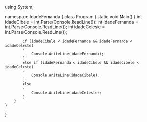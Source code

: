 using System;

namespace IdadeFernanda
{
    class Program
    {
        static void Main()
        {
            int idadeCibele = int.Parse(Console.ReadLine());
            int idadeFernanda = int.Parse(Console.ReadLine());
            int idadeCeleste = int.Parse(Console.ReadLine());

            if (idadeCibele < idadeFernanda && idadeFernanda < idadeCeleste)
            {
                Console.WriteLine(idadeFernanda);
            }
            else if (idadeFernanda < idadeCibele && idadeCibele < idadeCeleste)
            {
                Console.WriteLine(idadeCibele);
            }
            else
            {
                Console.WriteLine(idadeCeleste);
            }
        }
    }
}

